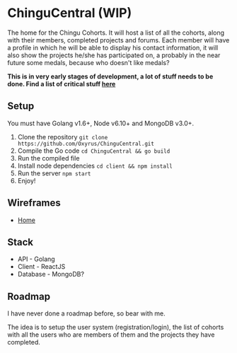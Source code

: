 # ChinguCentral (WIP)
The home for the Chingu Cohorts. It will host a list of all the cohorts, along with their members, completed projects and forums. Each member will have a profile in which he will be able to display his contact information, it will also show the projects he/she has participated on, a probably in the near future some medals, because who doesn't like medals?

**This is in very early stages of development, a lot of stuff needs to be done. Find a list of critical stuff [here](https://github.com/Oxyrus/ChinguCentral/projects/1)**

## Setup
You must have Golang v1.6+, Node v6.10+ and MongoDB v3.0+.

1. Clone the repository `git clone https://github.com/Oxyrus/ChinguCentral.git`
2. Compile the Go code `cd ChinguCentral && go build`
3. Run the compiled file
4. Install node dependencies `cd client && npm install`
5. Run the server `npm start`
6. Enjoy!

## Wireframes
* [Home](https://wireframe.cc/3310As)

## Stack
* API - Golang
* Client - ReactJS
* Database - MongoDB?

## Roadmap
I have never done a roadmap before, so bear with me.

The idea is to setup the user system (registration/login), the list of cohorts with all the users who are members of them and the projects they have completed.
